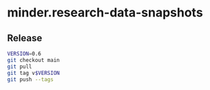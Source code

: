 # minder.research-data-snapshots

## Release

```sh
VERSION=0.6
git checkout main
git pull
git tag v$VERSION
git push --tags
```
